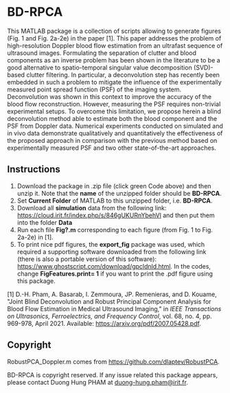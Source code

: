 # BD-RPCA

This MATLAB package is a collection of scripts allowing to generate figures (Fig. 1 and Fig. 2a-2e) in the paper [1]. This paper addresses the problem of high-resolution Doppler blood flow estimation from an ultrafast sequence of ultrasound images. Formulating the separation of clutter and blood components as an inverse problem has been shown in the literature to be a good alternative to spatio-temporal singular value decomposition (SVD)-based clutter filtering. In particular, a deconvolution step has recently been embedded in such a problem to mitigate the influence of the experimentally measured point spread function (PSF) of the imaging system. Deconvolution was shown in this context to improve the accuracy of the blood flow reconstruction. However, measuring the PSF requires non-trivial experimental setups. To overcome this limitation, we propose herein a blind deconvolution method able to estimate both the blood component and the PSF from Doppler data. Numerical experiments conducted on simulated and in vivo data demonstrate qualitatively and quantitatively the effectiveness of the proposed approach in comparison with the previous method based on experimentally measured PSF and two other state-of-the-art approaches.


## Instructions
1. Download the package in .zip file (click green Code above) and then unzip it. Note that the **name** of the unzipped folder should be **BD-RPCA**.  
2. Set **Current Folder** of MATLAB to this unzipped folder, i.e. **BD-RPCA**.  
3. Download all **simulation** data from the following link: 
https://cloud.irit.fr/index.php/s/846gUKURnYbehVl and then put them into the folder **Data**
4. Run each file **Fig?.m** corresponding to each figure (from Fig. 1 to Fig. 2a-2e) in [1]. 
5. To print nice pdf figures, the **export_fig** package was used, which required a supporting software downloaded from the following link (there is also a portable version of this software): https://www.ghostscript.com/download/gpcldnld.html. In the codes, change **FigFeatures.print= 1** if you want to print the .pdf figure using this package. 


[1] D.-H. Pham, A. Basarab, I. Zemmoura, JP. Remenieras, and D. Kouame, "Joint Blind Deconvolution and Robust Principal Component Analysis for Blood Flow Estimation in Medical Ultrasound Imaging," in *IEEE Transactions on Ultrasonics, Ferroelectrics, and Frequency Control*, vol. 68, no. 4, pp. 969-978, April 2021. Available: https://arxiv.org/pdf/2007.05428.pdf.


## Copyright
RobustPCA_Doppler.m comes from https://github.com/dlaptev/RobustPCA.

BD-RPCA is copyright reserved. If any issue related this package appears, please contact Duong Hung PHAM at duong-hung.pham@irit.fr.
